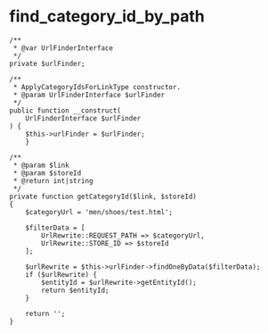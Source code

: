 # find_category_id_by_path

    /**
     * @var UrlFinderInterface
     */
    private $urlFinder;

    /**
     * ApplyCategoryIdsForLinkType constructor.
     * @param UrlFinderInterface $urlFinder
     */
    public function __construct(
        UrlFinderInterface $urlFinder
    ) {
        $this->urlFinder = $urlFinder;
        }

    /**
     * @param $link
     * @param $storeId
     * @return int|string
     */
    private function getCategoryId($link, $storeId)
    {
        $categoryUrl = 'men/shoes/test.html';

        $filterData = [
            UrlRewrite::REQUEST_PATH => $categoryUrl,
            UrlRewrite::STORE_ID => $storeId
        ];

        $urlRewrite = $this->urlFinder->findOneByData($filterData);
        if ($urlRewrite) {
            $entityId = $urlRewrite->getEntityId();
            return $entityId;
        }

        return '';
    }
